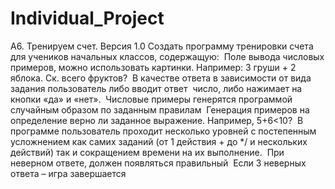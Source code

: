 ﻿# Individual_Project
A­6. Тренируем счет. Версия 1.0 Создать программу тренировки счета для учеников начальных классов, содержащую: ­ Поле вывода числовых примеров, можно использовать картинки. Например: 3 груши + 2 яблока. Ск. всего фруктов? ­ В качестве ответа в зависимости от вида задания пользователь либо вводит ответ ­ число, либо нажимает на кнопки «да» и «нет». ­ Числовые примеры генерятся программой случайным образом по заданным правилам ­ Генерация примеров на определение верно ли заданное выражение. Например, 5+6<10? ­ В программе пользователь проходит несколько уровней с постепенным усложнением как самих заданий (от 1 действия +­ до */ и нескольких действий) так и сокращением времени на их выполнение. ­ При неверном ответе, должен появляться правильный ­ Если 3 неверных ответа – игра завершается
